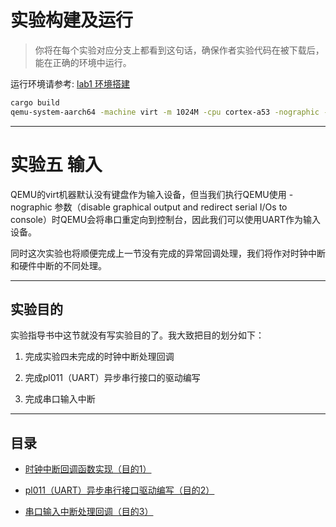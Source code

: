 # 实验构建及运行

> 你将在每个实验对应分支上都看到这句话，确保作者实验代码在被下载后，能在正确的环境中运行。

运行环境请参考: [lab1 环境搭建](https://github.com/2X-ercha/blogOS-armV8/tree/lab1/docs/environment)

```bash
cargo build
qemu-system-aarch64 -machine virt -m 1024M -cpu cortex-a53 -nographic -kernel target/aarch64-unknown-none-softfloat/debug/blogos_armv8
```

--------

# 实验五 输入

QEMU的virt机器默认没有键盘作为输入设备，但当我们执行QEMU使用 -nographic 参数（disable graphical output and redirect serial I/Os to console）时QEMU会将串口重定向到控制台，因此我们可以使用UART作为输入设备。

同时这次实验也将顺便完成上一节没有完成的异常回调处理，我们将作对时钟中断和硬件中断的不同处理。

--------

## 实验目的

实验指导书中这节就没有写实验目的了。我大致把目的划分如下：

1. 完成实验四未完成的时钟中断处理回调

2. 完成pl011（UART）异步串行接口的驱动编写

3. 完成串口输入中断

--------

## 目录

* [时钟中断回调函数实现（目的1）](./docs/timer/)

* [pl011（UART）异步串行接口驱动编写（目的2）](./docs/pl011/)

* [串口输入中断处理回调（目的3）](./docs/uart_interrupt/)